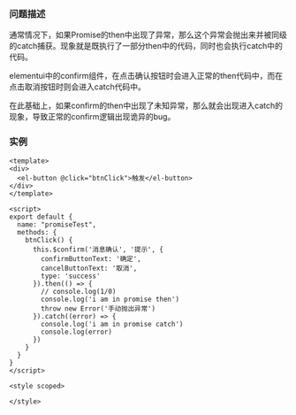 ### 问题描述

通常情况下，如果Promise的then中出现了异常，那么这个异常会抛出来并被同级的catch捕获。现象就是既执行了一部分then中的代码，同时也会执行catch中的代码。

elementui中的confirm组件，在点击确认按钮时会进入正常的then代码中，而在点击取消按钮时则会进入catch代码中。

在此基础上，如果confirm的then中出现了未知异常，那么就会出现进入catch的现象，导致正常的confirm逻辑出现诡异的bug。

### 实例

```vue
<template>
<div>
  <el-button @click="btnClick">触发</el-button>
</div>
</template>

<script>
export default {
  name: "promiseTest",
  methods: {
    btnClick() {
      this.$confirm('消息确认', '提示', {
        confirmButtonText: '确定',
        cancelButtonText: '取消',
        type: 'success'
      }).then(() => {
        // console.log(1/0)
        console.log('i am in promise then')
        throw new Error('手动抛出异常')
      }).catch((error) => {
        console.log('i am in promise catch')
        console.log(error)
      })
    }
  }
}
</script>

<style scoped>

</style>
```


